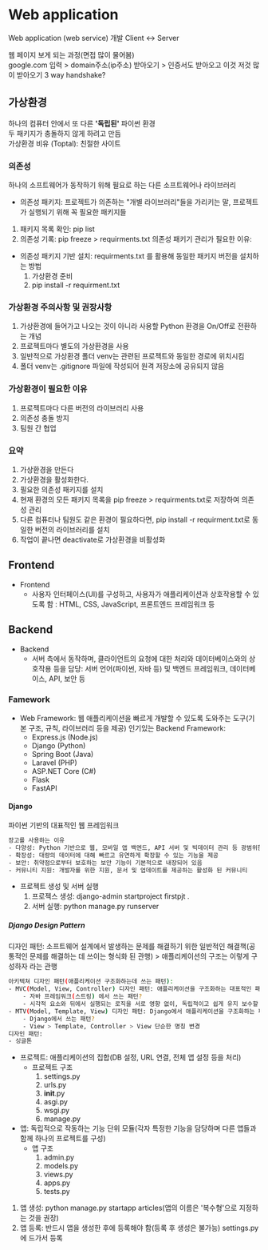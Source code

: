 # Web application
Web application (web service) 개발
Client <-> Server

웹 페이지 보게 되는 과정(면접 많이 물어봄)  
google.com 입력 > domain주소(ip주소) 받아오기 > 인증서도 받아오고 이것 저것 많이 받아오기 3 way handshake?

## 가상환경
하나의 컴퓨터 안에서 또 다른 **'독립된'** 파이썬 환경  
두 패키지가 충돌하지 않게 하려고 만듬  
가상환경 비유
(Toptal): 친절한 사이트

### 의존성
하나의 소프트웨어가 동작하기 위해 필요로 하는 다른 소프트웨어나 라이브러리
- 의존성 패키지: 프로젝트가 의존하는 "개별 라이브러리"들을 가리키는 말, 프로젝트가 실행되기 위해 꼭 필요한 패키지들
1. 패키지 목록 확인: pip list
2. 의존성 기록: pip freeze > requirments.txt
의존성 패키기 관리가 필요한 이유: 

- 의존성 패키지 기반 설치: requirments.txt 를 활용해 동일한 패키지 버전을 설치하는 방법
    1. 가상환경 준비
    2. pip install -r requirment.txt

### 가상환경 주의사항 및 권장사항
1. 가상환경에 들어가고 나오는 것이 아니라 사용할 Python 환경을 On/Off로 전환하는 개념
2. 프로젝트마다 별도의 가상환경을 사용
3. 일반적으로 가상환경 폴더 venv는 관련된 프로젝트와 동일한 경로에 위치시킴
4. 폴더 venv는 .gitignore 파일에 작성되어 원격 저장소에 공유되지 않음

### 가상환경이 필요한 이유
1. 프로젝트마다 다른 버전의 라이브러리 사용
2. 의존성 충돌 방지
3. 팀원 간 협업

### 요약
1. 가상환경을 만든다
2. 가상환경을 활성화한다.
3. 필요한 의존성 패키지를 설치
4. 현재 환경의 모든 패키지 목록을 pip freeze > requirments.txt로 저장하여 의존성 관리
5. 다른 컴퓨터나 팀원도 같은 환경이 필요하다면, pip install -r requirment.txt로 동일한 버전의 라이브러리를 설치
6. 작업이 끝나면 deactivate로 가상환경을 비활성화

## Frontend
- Frontend
    - 사용자 인터페이스(UI)를 구성하고, 사용자가 애플리케이션과 상호작용할 수 있도록 함 : HTML, CSS, JavaScript, 프론트엔드 프레임워크 등


## Backend
- Backend
    - 서버 측에서 동작하며, 클라이언트의 요청에 대한 처리와 데이터베이스와의 상호작용 등을 담당: 서버 언어(파이썬, 자바 등) 및 백엔드 프레임워크, 데이터베이스, API, 보안 등

### Famework
- Web Framework: 웹 애플리케이션을 빠르게 개발할 수 있도록 도와주는 도구(기본 구조, 규칙, 라이브러리 등을 제공)
인기있는 Backend Framework:
    - Express.js (Node.js)
    - Django (Python)
    - Spring Boot (Java)
    - Laravel (PHP)
    - ASP.NET Core (C#)
    - Flask
    - FastAPI

#### Django
파이썬 기반의 대표적인 웹 프레임워크
```bash
장고를 사용하는 이유
- 다양성: Python 기반으로 웹, 모바일 앱 백엔드, API 서버 및 빅데이터 관리 등 광범위한 서비스 개발에 적합
- 확장성: 대량의 데이터에 대해 빠르고 유연하게 확장할 수 있는 기능을 제공
- 보안: 취약점으로부터 보호하는 보안 기능이 기본적으로 내장되어 있음
- 커뮤니티 지원: 개발자를 위한 지원, 문서 및 업데이트를 제공하는 활성화 된 커뮤니티
```

- 프로젝트 생성 및 서버 실행
    1. 프로젝스 생성: django-admin startproject firstpjt .
    2. 서버 실행: python manage.py runserver

##### Django Design Pattern
디자인 패턴: 소프트웨어 설계에서 발생하는 문제를 해결하기 위한 일반적인 해결책(공통적인 문제를 해결하는 데 쓰이는 형식화 된 관행) > 애플리케이션의 구조는 이렇게 구성하자 라는 관행

```bash
아키텍쳐 디자인 패턴(애플리케이션 구조화하는데 쓰는 패턴):
- MVC(Model, View, Controller) 디자인 패턴: 애플리케이션을 구조화하는 대표적인 패턴(데이터 & 사용자 인터페이스 & 비즈니스 로직을 분리)
    - 자바 프레임워크(스트링) 에서 쓰는 패턴?
    - 시각적 요소와 뒤에서 실행되는 로직을 서로 영향 없이, 독립적이고 쉽게 유지 보수할 수 있는 애플리케이션을 만들기 위해
- MTV(Model, Template, View) 디자인 패턴: Django에서 애플리케이션을 구조화하는 패턴(기존 MVC 패턴과 동일하나 단순히 명칭을 다르게 정의한 것)
    - Django에서 쓰는 패턴?
    - View > Template, Controller > View 단순한 명칭 변경
디자인 패턴:
- 싱글톤
```
- 프로젝트: 애플리케이션의 집합(DB 설정, URL 연결, 전체 앱 설정 등을 처리)
    - 프로젝트 구조
        1. settings.py
        2. urls.py
        3. __init__.py
        4. asgi.py
        5. wsgi.py
        6. manage.py
- 앱: 독립적으로 작동하는 기능 단위 모듈(각자 특정한 기능을 담당하며 다른 앱들과 함께 하나의 프로젝트를 구성)
    - 앱 구조
        1. admin.py
        2. models.py
        3. views.py
        4. apps.py
        5. tests.py
1. 앱 생성: python manage.py startapp articles(앱의 이름은 '복수형'으로 지정하는 것을 권장)
2. 앱 등록: 반드시 앱을 생성한 후에 등록해야 함(등록 후 생성은 불가능) settings.py에 드가서 등록

